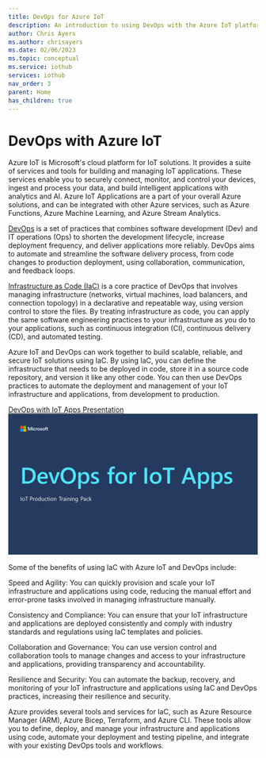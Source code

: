```yaml
---
title: DevOps for Azure IoT
description: An introduction to using DevOps with the Azure IoT platform.
author: Chris Ayers
ms.author: chrisayers
ms.date: 02/06/2023
ms.topic: conceptual
ms.service: iothub
services: iothub
nav_order: 3
parent: Home
has_children: true
---
```


# DevOps with Azure IoT

Azure IoT is Microsoft's cloud platform for IoT solutions. It provides a suite of services and tools for building and managing IoT applications. These services enable you to securely connect, monitor, and control your devices, ingest and process your data, and build intelligent applications with analytics and AI. Azure IoT Applications are a part of your overall Azure solutions, and can be integrated with other Azure services, such as Azure Functions, Azure Machine Learning, and Azure Stream Analytics.

[DevOps](devops.md) is a set of practices that combines software development (Dev) and IT operations (Ops) to shorten the development lifecycle, increase deployment frequency, and deliver applications more reliably. DevOps aims to automate and streamline the software delivery process, from code changes to production deployment, using collaboration, communication, and feedback loops.

[Infrastructure as Code (IaC)](iac.md) is a core practice of DevOps that involves managing infrastructure (networks, virtual machines, load balancers, and connection topology) in a declarative and repeatable way, using version control to store the files. By treating infrastructure as code, you can apply the same software engineering practices to your infrastructure as you do to your applications, such as continuous integration (CI), continuous delivery (CD), and automated testing.

Azure IoT and DevOps can work together to build scalable, reliable, and secure IoT solutions using IaC. By using IaC, you can define the infrastructure that needs to be deployed in code, store it in a source code repository, and version it like any other code. You can then use DevOps practices to automate the deployment and management of your IoT infrastructure and applications, from development to production.

[DevOps with IoT Apps Presentation ![DevOps Presentation](./media/DevOpsIoTHub.png)](./media/DevOpsWithIoTApps.pdf)

Some of the benefits of using IaC with Azure IoT and DevOps include:

Speed and Agility: You can quickly provision and scale your IoT infrastructure and applications using code, reducing the manual effort and error-prone tasks involved in managing infrastructure manually.

Consistency and Compliance: You can ensure that your IoT infrastructure and applications are deployed consistently and comply with industry standards and regulations using IaC templates and policies.

Collaboration and Governance: You can use version control and collaboration tools to manage changes and access to your infrastructure and applications, providing transparency and accountability.

Resilience and Security: You can automate the backup, recovery, and monitoring of your IoT infrastructure and applications using IaC and DevOps practices, increasing their resilience and security.

Azure provides several tools and services for IaC, such as Azure Resource Manager (ARM), Azure Bicep, Terraform, and Azure CLI. These tools allow you to define, deploy, and manage your infrastructure and applications using code, automate your deployment and testing pipeline, and integrate with your existing DevOps tools and workflows.

